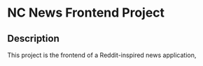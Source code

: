 # NC News Frontend Project

## Description

This project is the frontend of a Reddit-inspired news application,
